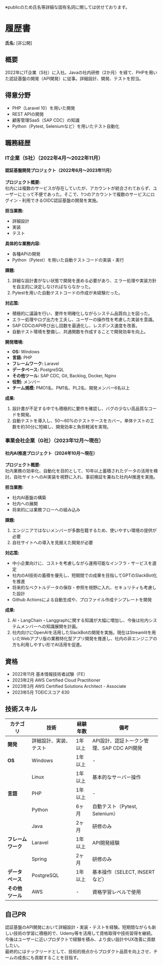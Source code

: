 ※publicのため氏名等詳細な固有名詞に関しては伏せております。

# 履歴書

**氏名:** [非公開]  

## 概要

2022年にIT企業（S社）に入社。Javaの社内研修（2か月）を経て、PHPを用いた認証基盤の開発（API開発）に従事。詳細設計、開発、テストを担当。

## 得意分野

- PHP（Laravel 10）を用いた開発
- REST APIの開発
- 顧客管理SaaS（SAP CDC）の知識
- Python（Pytest, Seleniumなど）を用いたテスト自動化

## 職務経歴

### IT企業（S社）（2022年4月～2022年11月）

#### 認証基盤開発プロジェクト（2022年6月～2023年11月）

**プロジェクト概要:**  
社内には複数のサービスが存在していたが、アカウントが統合されておらず、ユーザーにとって不便であった。そこで、1つのアカウントで複数のサービスにログイン・利用できるOIDC認証基盤の開発を実施。

**担当業務:**  
- 詳細設計  
- 実装  
- テスト  

**具体的な業務内容:**  
- 各種APIの開発  
- Python（Pytest）を用いた自動テストコードの実装・実行  

**課題:**  
1. 詳細な設計書がない状態で開発を進める必要があり、エラー処理や実装方針を自主的に決定しなければならなかった。  
2. Pytestを用いた自動テストコードの作成が未経験だった。  

**対応策:**  
- 積極的に議論を行い、要件を明確化しながらシステム品質向上を図った。  
- エラー処理やログ出力を工夫し、ユーザーの操作性を考慮した実装を意識。  
- SAP CDCのAPI呼び出し回数を最適化し、レスポンス速度を改善。  
- 自動テスト環境を整備し、共通関数を作成することで開発効率を向上。  

**開発環境:**  
- **OS:** Windows  
- **言語:** PHP  
- **フレームワーク:** Laravel  
- **データベース:** PostgreSQL  
- **その他ツール:** SAP CDC, Git, Backlog, Docker, Nginx  
- **役割:** メンバー  
- **チーム規模:** PMO1名、PM1名、PL2名、開発メンバー6名以上  

**成果:**  
1. 設計書が不足する中でも積極的に要件を確認し、バグの少ない高品質なコードを開発。  
2. 自動テストを導入し、50～60%のテストケースをカバー。単体テストの工数を約30分に短縮し、開発効率と負担軽減を実現。  

### 事業会社企業（G社）（2023年12月～現在）
#### 社内AI推進プロジェクト（2024年10月～現在）

**プロジェクト概要:**  
社内業務の効率化、自動化を目的として、10年以上蓄積されたデータの活用を検討。自社サイトへのAI実装を視野に入れ、事前検証を兼ねた社内AI推進を実施。

**担当業務:**  
- 社内AI基盤の構築  
- 社内への展開  
- 将来的には業務フローへの組み込み  

**課題:**  
1. エンジニアではないメンバーが多数在籍するため、使いやすい環境の提供が必要  
2. 自社サイトへの導入を見据えた開発が必要  

**対応策:**  
- 中小企業向けに、コストを考慮しながら運用可能なインフラ・サービスを選定  
- 社内のAI技術の蓄積を優先し、短期間での成果を目指してGPTのSlackBot化を推進  
- 将来的なベクトルデータの保存・参照を視野に入れ、セキュリティも考慮した設計  
- Github Actionsによる自動生成や、プロファイル作成テンプレートを開発  

**成果:**  
1. AI・LangChain・Langgraphに関する知識が大幅に増加し、今後は社内システムメンバーへの知識展開を計画。  
2. 社内向けにOpenAIを活用したSlackBotの開発を実施。現在はStreamlitを用いたWebアプリ版の業務特化型アプリ開発を推進し、社内の非エンジニアの方も利用しやすい形でAI活用を促進。  

## 資格

- 2022年11月 基本情報技術者試験（FE）
- 2023年2月 AWS Certified Cloud Practitioner
- 2023年3月 AWS Certified Solutions Architect - Associate
- 2023年5月 TOEICスコア 630

## 技術スキル

| カテゴリ | 技術 | 経験年数 | 備考 |
|----------|------|---------|------|
| **開発** | 詳細設計、実装、テスト | 1年以上 | API設計、認証トークン管理、SAP CDC API開発 |
| **OS** | Windows | 1年以上 | - |
| | Linux | 1年以上 | 基本的なサーバー操作 |
| **言語** | PHP | 1年以上 | - |
| | Python | 6ヶ月 | 自動テスト（Pytest, Selenium） |
| | Java | 2ヶ月 | 研修のみ |
| **フレームワーク** | Laravel | 1年以上 | API開発経験 |
| | Spring | 2ヶ月 | 研修のみ |
| **データベース** | PostgreSQL | 1年以上 | 基本操作（SELECT, INSERTなど） |
| **その他ツール** | AWS | - | 資格学習レベルで使用 |

## 自己PR

認証基盤のAPI開発において詳細設計・実装・テストを経験。短期間ながらも新しい技術の学習に積極的で、Udemy等を活用して資格取得や技術習得を継続。今後はユーザーに近いプロダクトで経験を積み、より良い設計やUX改善に貢献したい。  
最終的にはテックリードとして、技術的視点からプロダクト品質を向上させ、チームの成長にも貢献することを目指す。
